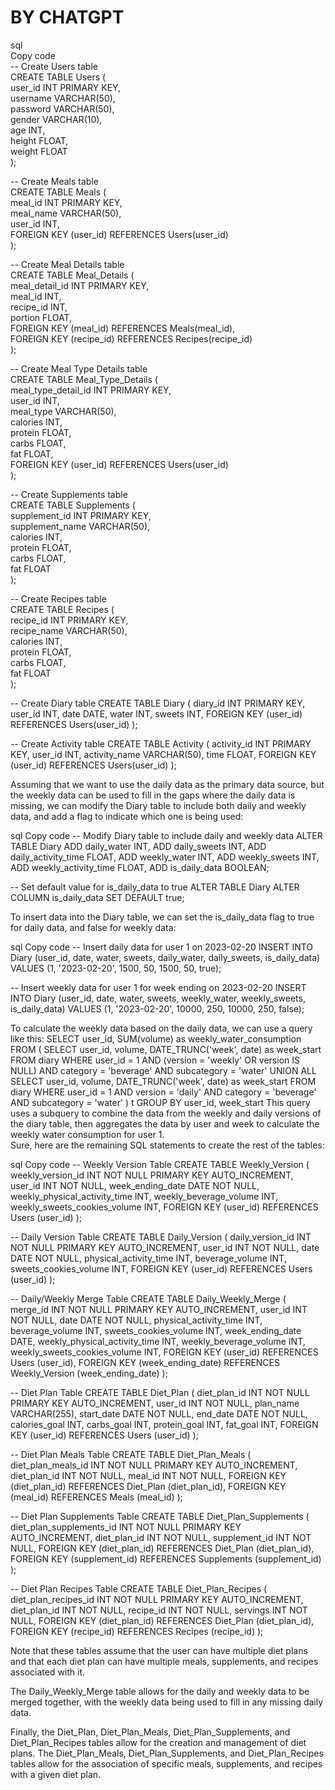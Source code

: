 # BY CHATGPT  

sql  
Copy code  
-- Create Users table  
CREATE TABLE Users (  
  user_id INT PRIMARY KEY,  
  username VARCHAR(50),  
  password VARCHAR(50),  
  gender VARCHAR(10),  
  age INT,  
  height FLOAT,  
  weight FLOAT  
);

-- Create Meals table  
CREATE TABLE Meals (  
  meal_id INT PRIMARY KEY,  
  meal_name VARCHAR(50),  
  user_id INT,  
  FOREIGN KEY (user_id) REFERENCES Users(user_id)  
  );  
  
-- Create Meal Details table  
CREATE TABLE Meal_Details (  
  meal_detail_id INT PRIMARY KEY,  
  meal_id INT,  
  recipe_id INT,  
  portion FLOAT,  
  FOREIGN KEY (meal_id) REFERENCES Meals(meal_id),  
  FOREIGN KEY (recipe_id) REFERENCES Recipes(recipe_id)  
  );

-- Create Meal Type Details table  
CREATE TABLE Meal_Type_Details (  
  meal_type_detail_id INT PRIMARY KEY,  
  user_id INT,  
  meal_type VARCHAR(50),  
  calories INT,  
  protein FLOAT,  
  carbs FLOAT,  
  fat FLOAT,  
  FOREIGN KEY (user_id) REFERENCES Users(user_id)  
  );

-- Create Supplements table  
CREATE TABLE Supplements (  
  supplement_id INT PRIMARY KEY,  
  supplement_name VARCHAR(50),  
  calories INT,  
  protein FLOAT,  
  carbs FLOAT,  
  fat FLOAT  
  );

-- Create Recipes table  
CREATE TABLE Recipes (  
  recipe_id INT PRIMARY KEY,  
  recipe_name VARCHAR(50),  
  calories INT,  
  protein FLOAT,  
  carbs FLOAT,  
  fat FLOAT  
  );

-- Create Diary table
CREATE TABLE Diary (
  diary_id INT PRIMARY KEY,
  user_id INT,
  date DATE,
  water INT,
  sweets INT,
  FOREIGN KEY (user_id) REFERENCES Users(user_id)
);

-- Create Activity table
CREATE TABLE Activity (
  activity_id INT PRIMARY KEY,
  user_id INT,
  activity_name VARCHAR(50),
  time FLOAT,
  FOREIGN KEY (user_id) REFERENCES Users(user_id)
);


Assuming that we want to use the daily data as the primary data source, but the weekly data can be used to fill in the gaps where the daily data is missing, we can modify the Diary table to include both daily and weekly data, and add a flag to indicate which one is being used:

sql
Copy code
-- Modify Diary table to include daily and weekly data
ALTER TABLE Diary
ADD daily_water INT,
ADD daily_sweets INT,
ADD daily_activity_time FLOAT,
ADD weekly_water INT,
ADD weekly_sweets INT,
ADD weekly_activity_time FLOAT,
ADD is_daily_data BOOLEAN;

-- Set default value for is_daily_data to true
ALTER TABLE Diary
ALTER COLUMN is_daily_data SET DEFAULT true;


To insert data into the Diary table, we can set the is_daily_data flag to true for daily data, and false for weekly data:

sql
Copy code
-- Insert daily data for user 1 on 2023-02-20
INSERT INTO Diary (user_id, date, water, sweets, daily_water, daily_sweets, is_daily_data)
VALUES (1, '2023-02-20', 1500, 50, 1500, 50, true);

-- Insert weekly data for user 1 for week ending on 2023-02-20
INSERT INTO Diary (user_id, date, water, sweets, weekly_water, weekly_sweets, is_daily_data)
VALUES (1, '2023-02-20', 10000, 250, 10000, 250, false);


To calculate the weekly data based on the daily data, we can use a query like this:
SELECT user_id, SUM(volume) as weekly_water_consumption
FROM (
  SELECT user_id, volume, DATE_TRUNC('week', date) as week_start
  FROM diary
  WHERE user_id = 1 AND (version = 'weekly' OR version IS NULL)
    AND category = 'beverage' AND subcategory = 'water'
  UNION ALL
  SELECT user_id, volume, DATE_TRUNC('week', date) as week_start
  FROM diary
  WHERE user_id = 1 AND version = 'daily'
    AND category = 'beverage' AND subcategory = 'water'
) t
GROUP BY user_id, week_start
This query uses a subquery to combine the data from the weekly and daily versions of the diary table, then aggregates the data by user and week to calculate the weekly water consumption for user 1.  
Sure, here are the remaining SQL statements to create the rest of the tables:

sql
Copy code
-- Weekly Version Table
CREATE TABLE Weekly_Version (
  weekly_version_id INT NOT NULL PRIMARY KEY AUTO_INCREMENT,
  user_id INT NOT NULL,
  week_ending_date DATE NOT NULL,
  weekly_physical_activity_time INT,
  weekly_beverage_volume INT,
  weekly_sweets_cookies_volume INT,
  FOREIGN KEY (user_id) REFERENCES Users (user_id)
);

-- Daily Version Table
CREATE TABLE Daily_Version (
  daily_version_id INT NOT NULL PRIMARY KEY AUTO_INCREMENT,
  user_id INT NOT NULL,
  date DATE NOT NULL,
  physical_activity_time INT,
  beverage_volume INT,
  sweets_cookies_volume INT,
  FOREIGN KEY (user_id) REFERENCES Users (user_id)
);

-- Daily/Weekly Merge Table
CREATE TABLE Daily_Weekly_Merge (
  merge_id INT NOT NULL PRIMARY KEY AUTO_INCREMENT,
  user_id INT NOT NULL,
  date DATE NOT NULL,
  physical_activity_time INT,
  beverage_volume INT,
  sweets_cookies_volume INT,
  week_ending_date DATE,
  weekly_physical_activity_time INT,
  weekly_beverage_volume INT,
  weekly_sweets_cookies_volume INT,
  FOREIGN KEY (user_id) REFERENCES Users (user_id),
  FOREIGN KEY (week_ending_date) REFERENCES Weekly_Version (week_ending_date)
);

-- Diet Plan Table
CREATE TABLE Diet_Plan (
  diet_plan_id INT NOT NULL PRIMARY KEY AUTO_INCREMENT,
  user_id INT NOT NULL,
  plan_name VARCHAR(255),
  start_date DATE NOT NULL,
  end_date DATE NOT NULL,
  calories_goal INT,
  carbs_goal INT,
  protein_goal INT,
  fat_goal INT,
  FOREIGN KEY (user_id) REFERENCES Users (user_id)
);

-- Diet Plan Meals Table
CREATE TABLE Diet_Plan_Meals (
  diet_plan_meals_id INT NOT NULL PRIMARY KEY AUTO_INCREMENT,
  diet_plan_id INT NOT NULL,
  meal_id INT NOT NULL,
  FOREIGN KEY (diet_plan_id) REFERENCES Diet_Plan (diet_plan_id),
  FOREIGN KEY (meal_id) REFERENCES Meals (meal_id)
);

-- Diet Plan Supplements Table
CREATE TABLE Diet_Plan_Supplements (
  diet_plan_supplements_id INT NOT NULL PRIMARY KEY AUTO_INCREMENT,
  diet_plan_id INT NOT NULL,
  supplement_id INT NOT NULL,
  FOREIGN KEY (diet_plan_id) REFERENCES Diet_Plan (diet_plan_id),
  FOREIGN KEY (supplement_id) REFERENCES Supplements (supplement_id)
);

-- Diet Plan Recipes Table
CREATE TABLE Diet_Plan_Recipes (
  diet_plan_recipes_id INT NOT NULL PRIMARY KEY AUTO_INCREMENT,
  diet_plan_id INT NOT NULL,
  recipe_id INT NOT NULL,
  servings INT NOT NULL,
  FOREIGN KEY (diet_plan_id) REFERENCES Diet_Plan (diet_plan_id),
  FOREIGN KEY (recipe_id) REFERENCES Recipes (recipe_id)
);


Note that these tables assume that the user can have multiple diet plans and that each diet plan can have multiple meals, supplements, and recipes associated with it.

The Daily_Weekly_Merge table allows for the daily and weekly data to be merged together, with the weekly data being used to fill in any missing daily data.

Finally, the Diet_Plan, Diet_Plan_Meals, Diet_Plan_Supplements, and Diet_Plan_Recipes tables allow for the creation and management of diet plans. The Diet_Plan_Meals, Diet_Plan_Supplements, and Diet_Plan_Recipes tables allow for the association of specific meals, supplements, and recipes with a given diet plan.
